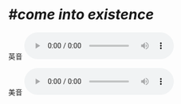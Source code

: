 # ***\#come into existence*** 
英音
<audio src="./media/come into existence1_AAC.aac" controls="controls"></audio>

美音
<audio src="./media/come into existence2_AAC.aac" controls="controls"></audio>



  

